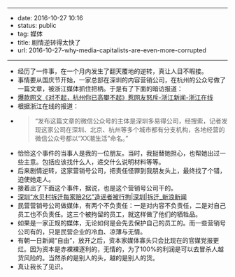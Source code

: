 - --
- date: 2016-10-27 10:16
- status: public
- tag: 媒体
- title: 剧情逆转得太快了
- url: 2016-10-27-why-media-capitalists-are-even-more-corrupted
- --
- 经历了一件事，在一个月内发生了翻天覆地的逆转，真让人目不暇接。
- 事情要从国庆节开始，一家总部在深圳的内容营销公司，在杭州的公众号做了一篇文章，被浙江媒体抓住把柄。于是有了下面的暗访报道：
- [爆款网文《对不起，杭州你已高攀不起》惹网友怒斥-浙江新闻-浙江在线](http://zjnews.zjol.com.cn/zjnews/hznews/201609/t20160918_1920340.shtml)
- 根据浙江在线的报道：
- > “发布这篇文章的微信公众号的主体是深圳多易得公司，经搜索，记者发现这家公司在深圳、北京、杭州等多个城市都有分支机构，各地经营的微信公众号都以“XX潮生活”命名。”
- 恰恰这个事件的当事人是我的一位朋友。当时，我挺替她担心，也帮她出过一些主意。包括应该找什么人，递交什么说明材料等等。
- 后来剧情逆转，这家营销号公司，把责任怪罪到我朋友头上，最终找了个错，迫使她走人。
- 接着出了下面这个事件，据说，也是这个营销号公司干的。
- [深圳“水贝村拆迁每家赔2亿”造谣者被行拘|深圳|拆迁_新浪新闻](http://news.sina.com.cn/c/nd/2016-10-27/doc-ifxxfysn7835565.shtml)
- 民营营销号公司做媒体，有两个不负责任：一是对内容不负责任，二是对自己员工也不负责任。这三个被拘留的员工，就这样做了他们的牺牲品。
- 如果是一家正规的媒体，无论如何是会先去保护自己的员工的。而一些营销号公司有的，只是民营企业的冷血、凉薄与无情。
- 有朝一日新闻“自由”，放开之后，资本家媒体寡头只会比现在的官媒党报更烂。因为资本是赤裸裸逐利的，无情的，为了100%的利润是可以去冒杀人越货风险的。当然杀的是别人的头，越的是别人的货。
- 真让我长了见识。
